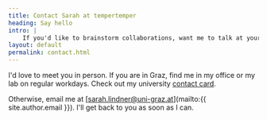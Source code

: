 ```yaml
---
title: Contact Sarah at tempertemper
heading: Say hello
intro: |
    If you'd like to brainstorm collaborations, want me to talk at your event (expert or general public) or you're looking for someone to supervise your thesis work, say hello!
layout: default
permalink: contact.html
---
```


I'd love to meet you in person. If you are in Graz, find me in my office or my lab on regular workdays. Check out my university [contact card](https://online.uni-graz.at/kfu_online/visitenkarte.show_vcard?pPersonenId=B0BB96B40B8F88C7&pPersonenGruppe=3).

Otherwise, email me at [sarah.lindner@uni-graz.at](mailto:{{ site.author.email }}). I'll get back to you as soon as I can.
